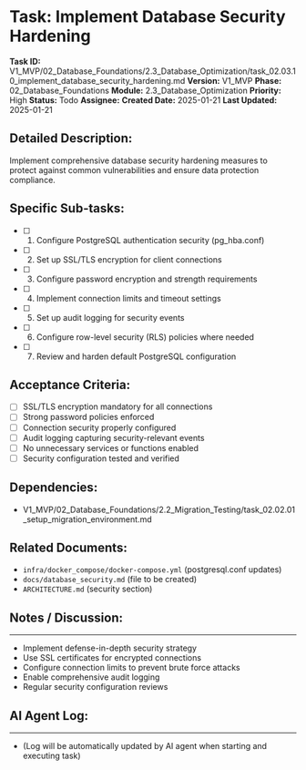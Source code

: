 # Task: Implement Database Security Hardening

**Task ID:** V1_MVP/02_Database_Foundations/2.3_Database_Optimization/task_02.03.10_implement_database_security_hardening.md
**Version:** V1_MVP
**Phase:** 02_Database_Foundations
**Module:** 2.3_Database_Optimization
**Priority:** High
**Status:** Todo
**Assignee:**
**Created Date:** 2025-01-21
**Last Updated:** 2025-01-21

## Detailed Description:
Implement comprehensive database security hardening measures to protect against common vulnerabilities and ensure data protection compliance.

## Specific Sub-tasks:
- [ ] 1. Configure PostgreSQL authentication security (pg_hba.conf)
- [ ] 2. Set up SSL/TLS encryption for client connections
- [ ] 3. Configure password encryption and strength requirements
- [ ] 4. Implement connection limits and timeout settings
- [ ] 5. Set up audit logging for security events
- [ ] 6. Configure row-level security (RLS) policies where needed
- [ ] 7. Review and harden default PostgreSQL configuration

## Acceptance Criteria:
- [ ] SSL/TLS encryption mandatory for all connections
- [ ] Strong password policies enforced
- [ ] Connection security properly configured
- [ ] Audit logging capturing security-relevant events
- [ ] No unnecessary services or functions enabled
- [ ] Security configuration tested and verified

## Dependencies:
- V1_MVP/02_Database_Foundations/2.2_Migration_Testing/task_02.02.01_setup_migration_environment.md

## Related Documents:
- `infra/docker_compose/docker-compose.yml` (postgresql.conf updates)
- `docs/database_security.md` (file to be created)
- `ARCHITECTURE.md` (security section)

## Notes / Discussion:
---
* Implement defense-in-depth security strategy
* Use SSL certificates for encrypted connections
* Configure connection limits to prevent brute force attacks
* Enable comprehensive audit logging
* Regular security configuration reviews

## AI Agent Log:
---
* (Log will be automatically updated by AI agent when starting and executing task)